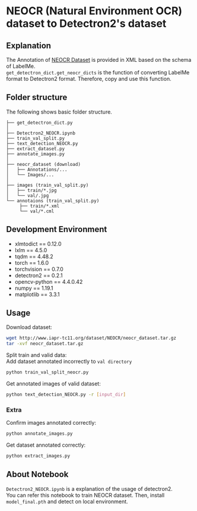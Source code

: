 # NEOCR (Natural Environment OCR) dataset to Detectron2's dataset

## Explanation
The Annotation of [NEOCR Dataset]((http://www.iapr-tc11.org/mediawiki/index.php?title=NEOCR:_Natural_Environment_OCR_Dataset))
is provided in XML based on the schema of LabelMe.\
`get_detectron_dict.get_neocr_dicts` is the function of converting LabelMe format to Detectron2 format. Therefore, copy and use this function.

## Folder structure
The following shows basic folder structure.
```
├── get_detectron_dict.py
│
├── Detectron2_NEOCR.ipynb
├── train_val_split.py 
├── text_detection_NEOCR.py 
├── extract_dataset.py 
├── annotate_images.py 
│
├── neocr_dataset (download)
│   ├── Annotations/...
│   └── Images/...
│
├── images (train_val_split.py)
│   ├── train/*.jpg
│   └── val/.jpg
└── annotaions (train_val_split.py)
     ├── train/*.xml
     └── val/*.cml
```

## Development Environment
* xlmtodict == 0.12.0
* lxlm == 4.5.0
* tqdm == 4.48.2
* torch == 1.6.0
* torchvision == 0.7.0
* detectron2 == 0.2.1
* opencv-python == 4.4.0.42
* numpy == 1.19.1
* matplotlib == 3.3.1

## Usage
Download dataset:
```sh
wget http://www.iapr-tc11.org/dataset/NEOCR/neocr_dataset.tar.gz
tar -xvf neocr_dataset.tar.gz
```
Split train and valid data:\
Add dataset annotated incorrectly to `val directory`
```sh
python train_val_split_neocr.py 
```
Get annotated images of valid dataset:
```sh
python text_detection_NEOCR.py -r [input_dir]
```

### Extra
Confirm images annotated correctly:
```sh
python annotate_images.py
```
Get dataset annotated correctly:
```sh
python extract_images.py
```

## About Notebook
`Detectron2_NEOCR.ipynb` is a explanation of the usage of detectron2.\
You can refer this notebook to train NEOCR dataset. Then, install `model_final.pth` and detect on local environment.
